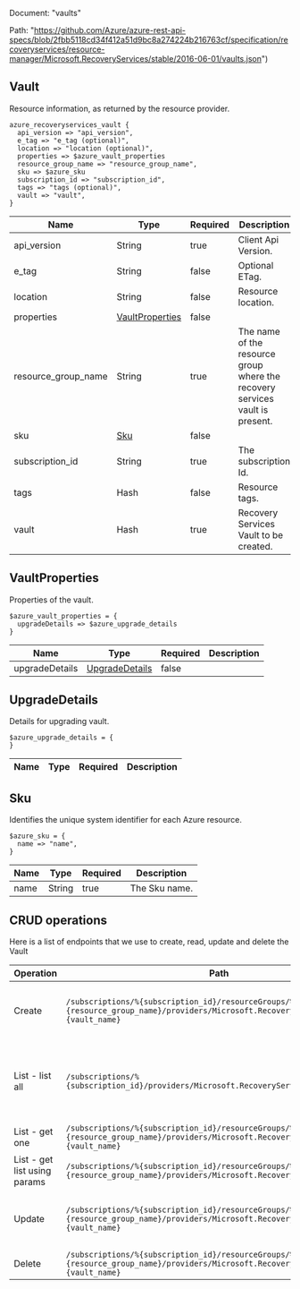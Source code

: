 Document: "vaults"


Path: "https://github.com/Azure/azure-rest-api-specs/blob/2fbb5118cd34f412a51d9bc8a274224b216763cf/specification/recoveryservices/resource-manager/Microsoft.RecoveryServices/stable/2016-06-01/vaults.json")

## Vault

Resource information, as returned by the resource provider.

```puppet
azure_recoveryservices_vault {
  api_version => "api_version",
  e_tag => "e_tag (optional)",
  location => "location (optional)",
  properties => $azure_vault_properties
  resource_group_name => "resource_group_name",
  sku => $azure_sku
  subscription_id => "subscription_id",
  tags => "tags (optional)",
  vault => "vault",
}
```

| Name        | Type           | Required       | Description       |
| ------------- | ------------- | ------------- | ------------- |
|api_version | String | true | Client Api Version. |
|e_tag | String | false | Optional ETag. |
|location | String | false | Resource location. |
|properties | [VaultProperties](#vaultproperties) | false |  |
|resource_group_name | String | true | The name of the resource group where the recovery services vault is present. |
|sku | [Sku](#sku) | false |  |
|subscription_id | String | true | The subscription Id. |
|tags | Hash | false | Resource tags. |
|vault | Hash | true | Recovery Services Vault to be created. |
        
## VaultProperties

Properties of the vault.

```puppet
$azure_vault_properties = {
  upgradeDetails => $azure_upgrade_details
}
```

| Name        | Type           | Required       | Description       |
| ------------- | ------------- | ------------- | ------------- |
|upgradeDetails | [UpgradeDetails](#upgradedetails) | false |  |
        
## UpgradeDetails

Details for upgrading vault.

```puppet
$azure_upgrade_details = {
}
```

| Name        | Type           | Required       | Description       |
| ------------- | ------------- | ------------- | ------------- |
        
## Sku

Identifies the unique system identifier for each Azure resource.

```puppet
$azure_sku = {
  name => "name",
}
```

| Name        | Type           | Required       | Description       |
| ------------- | ------------- | ------------- | ------------- |
|name | String | true | The Sku name. |



## CRUD operations

Here is a list of endpoints that we use to create, read, update and delete the Vault

| Operation | Path | Verb | Description | OperationID |
| ------------- | ------------- | ------------- | ------------- | ------------- |
|Create|`/subscriptions/%{subscription_id}/resourceGroups/%{resource_group_name}/providers/Microsoft.RecoveryServices/vaults/%{vault_name}`|Put|Creates or updates a Recovery Services vault.|Vaults_CreateOrUpdate|
|List - list all|`/subscriptions/%{subscription_id}/providers/Microsoft.RecoveryServices/vaults`|Get|Fetches all the resources of the specified type in the subscription.|Vaults_ListBySubscriptionId|
|List - get one|`/subscriptions/%{subscription_id}/resourceGroups/%{resource_group_name}/providers/Microsoft.RecoveryServices/vaults/%{vault_name}`|Get|Get the Vault details.|Vaults_Get|
|List - get list using params|`/subscriptions/%{subscription_id}/resourceGroups/%{resource_group_name}/providers/Microsoft.RecoveryServices/vaults`|Get|Retrieve a list of Vaults.|Vaults_ListByResourceGroup|
|Update|`/subscriptions/%{subscription_id}/resourceGroups/%{resource_group_name}/providers/Microsoft.RecoveryServices/vaults/%{vault_name}`|Put|Creates or updates a Recovery Services vault.|Vaults_CreateOrUpdate|
|Delete|`/subscriptions/%{subscription_id}/resourceGroups/%{resource_group_name}/providers/Microsoft.RecoveryServices/vaults/%{vault_name}`|Delete|Deletes a vault.|Vaults_Delete|
